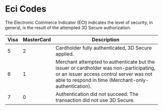 # Eci Codes

The Electronic Commerce Indicator (ECI) indicates the level of security, in general, is the result of the attempted 3D Secure authorization.

Visa | MasterCard | Description
---------- | ------- | ------------
5 | 2 | Cardholder fully authenticated, 3D Secure applied.   
6 | 1 | Merchant attempted to authenticate but the issuer or cardholder was non-participating, or an issuer access control server was not able to respond in time (Merchant-only-authentication).
7 | 0 | Authentication did not succeed. The transaction did not use 3D Secure.
